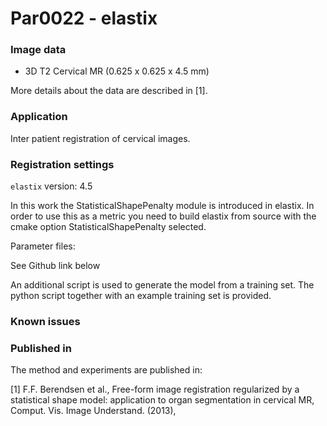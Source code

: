 # Par0022 - elastix

###  Image data

* 3D T2 Cervical MR (0.625 x 0.625 x 4.5 mm)

More details about the data are described in [1].

###  Application

Inter patient registration of cervical images.

###  Registration settings

`elastix` version: 4.5

In this work the StatisticalShapePenalty module is introduced in elastix. In order to use this as a metric you need to build elastix from source with the cmake option StatisticalShapePenalty selected.

Parameter files:

See Github link below

An additional script is used to generate the model from a training set. The python script together with an example training set is provided.

###  Known issues

###  Published in

The method and experiments are published in:

[1] F.F. Berendsen et al., Free-form image registration regularized by a statistical shape model: application to organ segmentation in cervical MR, Comput. Vis. Image Understand. (2013),
